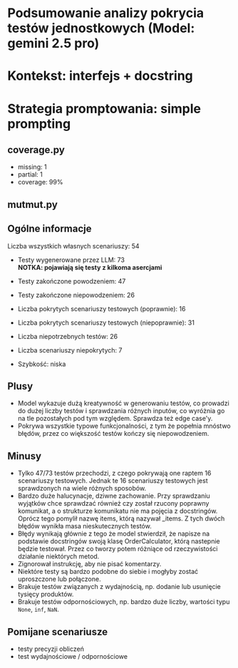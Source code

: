 # Podsumowanie analizy pokrycia testów jednostkowych (Model: gemini 2.5 pro)
# Kontekst: interfejs + docstring
# Strategia promptowania: simple prompting

## coverage.py
- missing: 1
- partial: 1
- coverage: 99%

## mutmut.py

## Ogólne informacje

Liczba wszystkich własnych scenariuszy: 54

- Testy wygenerowane przez LLM: 73
<br/> <strong>NOTKA: pojawiają się testy z kilkoma asercjami</strong>
- Testy zakończone powodzeniem: 47
- Testy zakończone niepowodzeniem: 26


- Liczba pokrytych scenariuszy testowych (poprawnie): 16
- Liczba pokrytych scenariuszy testowych (niepoprawnie): 31 
- Liczba niepotrzebnych testów: 26
- Liczba scenariuszy niepokrytych: 7 
- Szybkość: niska

## Plusy

- Model wykazuje dużą kreatywność w generowaniu testów, co prowadzi do dużej liczby testów i sprawdzania różnych inputów, co wyróżnia go na tle pozostałych pod tym względem. Sprawdza też edge case'y.
- Pokrywa wszystkie typowe funkcjonalności, z tym że popełnia mnóstwo błędów, przez co większość testów kończy się niepowodzeniem.

## Minusy

- Tylko 47/73 testów przechodzi, z czego pokrywają one raptem 16 scenariuszy testowych. Jednak te 16 scenariuszy testowych jest sprawdzonych na wiele różnych sposobów.
- Bardzo duże halucynacje, dziwne zachowanie. Przy sprawdzaniu wyjątków chce sprawdzać również czy został rzucony poprawny komunikat, a o strukturze komunikatu nie ma pojęcia z docstringów. Oprócz tego pomylił nazwę items, którą nazywał _items. Z tych dwóch błędów wynikła masa nieskutecznych testów.
- Błędy wynikają głównie z tego że model stwierdził, że napisze na podstawie docstringów swoją klasę OrderCalculator, którą nastepnie będzie testował. Przez co tworzy potem różniące od rzeczywistości działanie niektórych metod.
- Zignorował instrukcję, aby nie pisać komentarzy.
- Niektóre testy są bardzo podobne do siebie i mogłyby zostać uproszczone lub połączone.
- Brakuje testów związanych z wydajnością, np. dodanie lub usunięcie tysięcy produktów.
- Brakuje testów odpornościowych, np. bardzo duże liczby, wartości typu `None`, `inf`, `NaN`.

## Pomijane scenariusze

- testy precyzji obliczeń
- test wydajnościowe / odpornościowe

